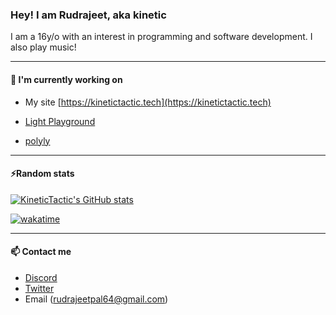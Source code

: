 ### Hey! I am Rudrajeet, aka kinetic

I am a 16y/o with an interest in programming and software development. I also play music!

---

#### 🔭 I'm currently working on

-   My site [https://kinetictactic.tech](https://kinetictactic.tech)
-   [Light Playground](https://github.com/KineticTactic/light-playground)

-   [polyly](https://github.com/KineticTactic/polyly)
---

#### ⚡Random stats

[![KineticTactic's GitHub stats](https://github-readme-stats.vercel.app/api?username=KineticTactic&show_icons=true&theme=dark)](https://github.com/KineticTactic)

<!--[![KineticTactic's wakatime stats](https://github-readme-stats.vercel.app/api/wakatime?username=KineticTactic&v=2&layout=compact&theme=dark)](https://wakatime.com/@KineticTactic)-->

[![wakatime](https://wakatime.com/badge/user/fcb00b2d-3af9-47c3-9def-658baac87293.svg)](https://wakatime.com/@fcb00b2d-3af9-47c3-9def-658baac87293)

---

#### 📫 Contact me

- [Discord](https://discord.com/users/733608333575192606)
- [Twitter](https://twitter.com/TacticKinetic)
- Email (rudrajeetpal64@gmail.com)

<!--
**KineticTactic/KineticTactic** is a ✨ _special_ ✨ repository because its `README.md` (this file) appears on your GitHub profile.

Here are some ideas to get you started:

- 🔭 I’m currently working on ...
- 🌱 I’m currently learning ...
- 👯 I’m looking to collaborate on ...
- 🤔 I’m looking for help with ...
- 💬 Ask me about ...
- 📫 How to reach me: ...
- 😄 Pronouns: ...
- ⚡ Fun fact: ...
-->
